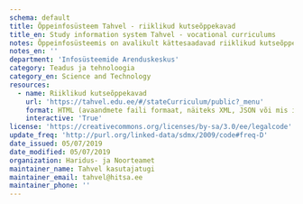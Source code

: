 ```yaml
---
schema: default
title: Õppeinfosüsteem Tahvel - riiklikud kutseõppekavad
title_en: Study information system Tahvel - vocational curriculums
notes: Õppeinfosüsteemis on avalikult kättesaadavad riiklikud kutseõppekavad (iga õppekava juures link JSON väljundule).
notes_en: ''
department: 'Infosüsteemide Arenduskeskus'
category: Teadus ja tehnoloogia
category_en: Science and Technology
resources:
  - name: Riiklikud kutseõppekavad
    url: 'https://tahvel.edu.ee/#/stateCurriculum/public?_menu' 
    format: HTML (avaandmete faili formaat, näiteks XML, JSON või mis iganes)
    interactive: 'True'
license: 'https://creativecommons.org/licenses/by-sa/3.0/ee/legalcode' 
update_freq: 'http://purl.org/linked-data/sdmx/2009/code#freq-D' 
date_issued: 05/07/2019 
date_modified: 05/07/2019 
organization: Haridus- ja Noorteamet
maintainer_name: Tahvel kasutajatugi
maintainer_email: tahvel@hitsa.ee
maintainer_phone: '' 
---
```

